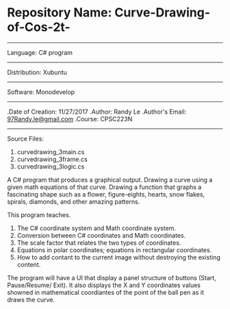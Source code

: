# Repository Name: Curve-Drawing-of-Cos-2t-
*********************************************************
Language: C# program
*********************************************************
Distribution: Xubuntu
*********************************************************
Software: Monodevelop
*********************************************************
.Date of Creation: 11/27/2017
.Author: Randy Le
.Author's Email: 97Randy.le@gmail.com
.Course: CPSC223N
*********************************************************
Source Files:
1. curvedrawing_3main.cs
2. curvedrawing_3frame.cs
3. curvedrawing_3logic.cs

A C# program that produces a graphical output. Drawing a curve using a given math
equations of that curve. Drawing a function that graphs a fascinating shape such as a
flower, figure-eights, hearts, snow flakes, spirals, diamonds, and other amazing patterns.

This program teaches.
1. The C# coordinate system and Math coordinate system.
2. Conversion between C# coordinates and Math coordinates.
3. The scale factor that relates the two types of coordinates.
4. Equations in polar coordinates; equations in rectangular coordinates.
5. How to add contant to the current image without destroying the existing content.

The program will have a UI that display a panel structure of buttons (Start, Pause/Resume/ Exit).
It also displays the X and Y coordinates values showned in mathematical coordiantes of the point
of the ball pen as it draws the curve.
